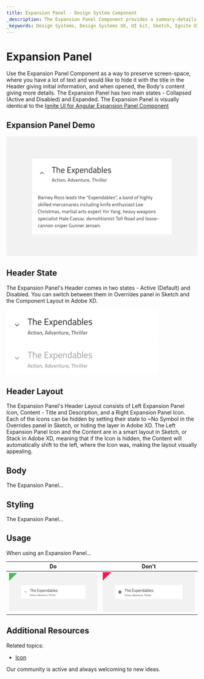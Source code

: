 ```yaml
---
title: Expansion Panel - Design System Component
_description: The Expansion Panel Component provides a summary-details view with built-in functionality to show and hide the details. 
_keywords: Design Systems, Design Systems UX, UI kit, Sketch, Ignite UI for Angular, Sketch to Angular, Sketch to Angular, Angular, Angular Design System, Export code from Sketch, Design Kits for Angular, Sketch HTML, Sketch to HTML, Sketch UI kits
---
```


# Expansion Panel

Use the Expansion Panel Component as a way to preserve screen-space, where you have a lot of text and would like to hide it with the title in the Header giving initial information, and when opened, the Body's content giving more details. The Expansion Panel has two main states - Collapsed (Active and Disabled) and Expanded.
The Expansion Panel is visually identical to the [Ignite UI for Angular Expansion Panel Component](https://www.infragistics.com/products/ignite-ui-angular/angular/components/expansion-panel.html)

## Expansion Panel Demo

<img class="responsive-img" src="../images/expansion_panel_demo.png" srcset="../images/expansion_panel_demo@2x.png 2x" />

## Header State

The Expansion Panel's Header comes in two states - Active (Default) and Disabled. You can switch between them in Overrides panel in Sketch and the Component Layout in Adobe XD.

<img class="responsive-img" src="../images/expansion_panel_active.png" srcset="../images/expansion_panel_active@2x.png 2x" />
<img class="responsive-img" src="../images/expansion_panel_disabled.png" srcset="../images/expansion_panel_disabled@2x.png 2x" />

## Header Layout

The Expansion Panel's Header Layout consists of Left Expansion Panel Icon, Content - Title and Description, and a Right Expansion Panel Icon. Each of the icons can be hidden by setting their state to ~No Symbol in the Overrides panel in Sketch, or hiding the layer in Adobe XD. The Left Expansion Panel Icon and the Content are in a smart layout in Sketch, or Stack in Adobe XD, meaning that if the Icon is hidden, the Content will automatically shift to the left, where the Icon was, making the layout visually appealing.

## Body

The Expansion Panel...

## Styling

The Expansion Panel...

## Usage

When using an Expansion Panel...

| Do                                                                             | Don't                                                                              |
| ------------------------------------------------------------------------------ | ---------------------------------------------------------------------------------- |
| <img class="responsive-img" src="../images/expansion_panel_do1.png" srcset="../images/expansion_panel_do1@2x.png 2x" /> | <img class="responsive-img" src="../images/expansion_panel_dont1.png" srcset="../images/expansion_panel_dont1@2x.png 2x" /> |

## Additional Resources

Related topics:

- [Icon](icon.md)
  <div class="divider--half"></div>

Our community is active and always welcoming to new ideas.

